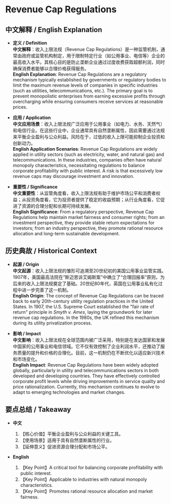 # Revenue Cap Regulations

## 中文解释 / English Explanation

* **定义 / Definition**  
  **中文解释**：收入上限法规（Revenue Cap Regulations）是一种监管机制，通常由政府或监管机构制定，用于限制特定行业（如公用事业、电信等）企业的最高收入水平。其核心目的是防止垄断企业通过过度收费获取超额利润，同时确保消费者能够以合理价格获得服务。  
  **English Explanation**: Revenue Cap Regulations are a regulatory mechanism typically established by governments or regulatory bodies to limit the maximum revenue levels of companies in specific industries (such as utilities, telecommunications, etc.). The primary goal is to prevent monopolistic enterprises from earning excessive profits through overcharging while ensuring consumers receive services at reasonable prices.

* **应用 / Application**  
  **中文应用场景**：收入上限法规广泛应用于公用事业（如电力、水务、天然气）和电信行业。在这些行业中，企业通常具有自然垄断属性，因此需要通过法规来平衡企业盈利与公众利益。风险在于，过低的收入上限可能抑制企业投资和创新动力。  
  **English Application Scenarios**: Revenue Cap Regulations are widely applied in utility sectors (such as electricity, water, and natural gas) and telecommunications. In these industries, companies often have natural monopoly characteristics, necessitating regulations to balance corporate profitability with public interest. A risk is that excessively low revenue caps may discourage investment and innovation.

* **重要性 / Significance**  
  **中文重要性**：从监管角度看，收入上限法规有助于维护市场公平和消费者权益；从投资角度看，它为投资者提供了稳定的收益预期；从行业角度看，它促进了资源的合理分配和长期可持续发展。  
  **English Significance**: From a regulatory perspective, Revenue Cap Regulations help maintain market fairness and consumer rights; from an investment perspective, they provide stable return expectations for investors; from an industry perspective, they promote rational resource allocation and long-term sustainable development.

## 历史典故 / Historical Context

* **起源 / Origin**  
  **中文起源**：收入上限法规的雏形可追溯至20世纪初的美国公用事业监管实践。1907年，美国最高法院在“斯迈思诉艾姆斯案”中确立了“合理回报率”原则，为后来的收入上限法规奠定了基础。20世纪80年代，英国在公用事业私有化过程中进一步完善了这一机制。  
  **English Origin**: The concept of Revenue Cap Regulations can be traced back to early 20th-century utility regulation practices in the United States. In 1907, the U.S. Supreme Court established the "fair rate of return" principle in *Smyth v. Ames*, laying the groundwork for later revenue cap regulations. In the 1980s, the UK refined this mechanism during its utility privatization process.

* **影响 / Impact**  
  **中文影响**：收入上限法规在全球范围内被广泛采用，特别是在发达国家和发展中国家的公用事业和电信领域。它不仅有效控制了企业利润水平，还推动了服务质量的提升和价格的合理化。目前，这一机制仍在不断优化以适应新兴技术和市场变化。  
  **English Impact**: Revenue Cap Regulations have been widely adopted globally, particularly in utility and telecommunications sectors in both developed and developing countries. They have effectively controlled corporate profit levels while driving improvements in service quality and price rationalization. Currently, this mechanism continues to evolve to adapt to emerging technologies and market changes.

## 要点总结 / Takeaway

* **中文**  
  1. 【核心价值】平衡企业盈利与公众利益的关键工具。
  2. 【使用场景】适用于具有自然垄断属性的行业。
  3. 【延伸意义】促进资源合理分配和市场公平。

* **English**  
  1. 【Key Point】A critical tool for balancing corporate profitability with public interest.
  2. 【Key Point】Applicable to industries with natural monopoly characteristics.
  3. 【Key Point】Promotes rational resource allocation and market fairness.